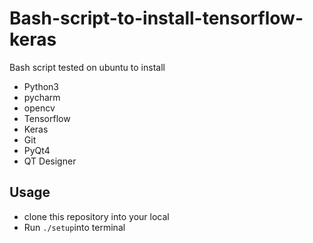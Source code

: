 # Bash-script-to-install-tensorflow-keras
Bash script tested on ubuntu to install 
- Python3
- pycharm 
- opencv
- Tensorflow
- Keras 
- Git
- PyQt4
- QT Designer
## Usage 
- clone this repository into your local
- Run `./setup`into terminal


